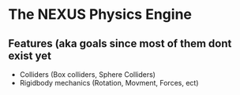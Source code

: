 # The NEXUS Physics Engine

## Features (aka goals since most of them dont exist yet
* Colliders (Box colliders, Sphere Colliders)
* Rigidbody mechanics (Rotation, Movment, Forces, ect)
